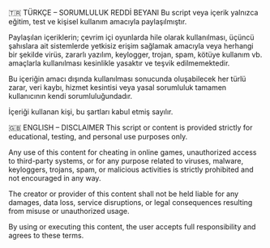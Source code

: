 🇹🇷 TÜRKÇE – SORUMLULUK REDDİ BEYANI
Bu script veya içerik yalnızca eğitim, test ve kişisel kullanım amacıyla paylaşılmıştır.

Paylaşılan içeriklerin; çevrim içi oyunlarda hile olarak kullanılması, üçüncü şahıslara ait sistemlerde yetkisiz erişim sağlamak amacıyla veya herhangi bir şekilde virüs, zararlı yazılım, keylogger, trojan, spam, kötüye kullanım vb. amaçlarla kullanılması kesinlikle yasaktır ve teşvik edilmemektedir.

Bu içeriğin amacı dışında kullanılması sonucunda oluşabilecek her türlü zarar, veri kaybı, hizmet kesintisi veya yasal sorumluluk tamamen kullanıcının kendi sorumluluğundadır.

İçeriği kullanan kişi, bu şartları kabul etmiş sayılır.

🇬🇧 ENGLISH – DISCLAIMER
This script or content is provided strictly for educational, testing, and personal use purposes only.

Any use of this content for cheating in online games, unauthorized access to third-party systems, or for any purpose related to viruses, malware, keyloggers, trojans, spam, or malicious activities is strictly prohibited and not encouraged in any way.

The creator or provider of this content shall not be held liable for any damages, data loss, service disruptions, or legal consequences resulting from misuse or unauthorized usage.

By using or executing this content, the user accepts full responsibility and agrees to these terms.
